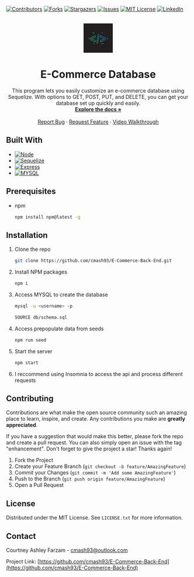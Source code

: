 <!-- Improved compatibility of back to top link: See: https://github.com/othneildrew/Best-README-Template/pull/73 -->

<a name="readme-top"></a>

<!--
*** Thanks for checking out the Best-README-Template. If you have a suggestion
*** that would make this better, please fork the repo and create a pull request
*** or simply open an issue with the tag "enhancement".
*** Don't forget to give the project a star!
*** Thanks again! Now go create something AMAZING! :D
-->

<!-- PROJECT SHIELDS -->
<!--
*** I'm using markdown "reference style" links for readability.
*** Reference links are enclosed in brackets [ ] instead of parentheses ( ).
*** See the bottom of this document for the declaration of the reference variables
*** for contributors-url, forks-url, etc. This is an optional, concise syntax you may use.
*** https://www.markdownguide.org/basic-syntax/#reference-style-links
-->

[![Contributors][contributors-shield]][contributors-url]
[![Forks][forks-shield]][forks-url]
[![Stargazers][stars-shield]][stars-url]
[![Issues][issues-shield]][issues-url]
[![MIT License][license-shield]][license-url]
[![LinkedIn][linkedin-shield]][linkedin-url]

<!-- PROJECT LOGO -->
<br />
<div align="center">
  <a href="https://github.com/cmash93/E-Commerce-Back-End">
    <img src="images/logo.png" alt="Logo" width="80" height="80">
  </a>

<h1 align="center">E-Commerce Database</h1>

  <p align="center">
    This program lets you easily customize an e-commerce database using Sequelize. With options to GET, POST, PUT, and DELETE, you can get your database set up quickly and easily. 
    <br />
    <a href="https://github.com/cmash93/E-Commerce-Back-End"><strong>Explore the docs »</strong></a>
    <br />
    <br />
    <a href="https://github.com/cmash93/E-Commerce-Back-End/issues">Report Bug</a>
    ·
    <a href="https://github.com/cmash93/E-Commerce-Back-End/issues">Request Feature</a>
        ·
    <a href="https://drive.google.com/file/d/164IbRzLq1_eqfOmDcxXObJsHEbbTKrdK/view" target="blank">Video Walkthrough</a>
  </p>
</div>

<!-- TABLE OF CONTENTS -->

<!-- ABOUT THE PROJECT -->

## Built With

- [![Node][node.js]][node-url]
- [![Sequelize][sequelize]][sequelize-url]
- [![Express][express]][express-url]
- [![MYSQL][mysql]][mysql-url]

<!-- GETTING STARTED -->

## Prerequisites

- npm
  ```sh
  npm install npm@latest -g
  ```

## Installation

1. Clone the repo
   ```sh
   git clone https://github.com/cmash93/E-Commerce-Back-End.git
   ```
2. Install NPM packages
   ```sh
   npm i
   ```
3. Access MYSQL to create the database
   ```sh
   mysql -u <username> -p
   ```
   ```sh
   SOURCE db/schema.sql
   ```
4. Access prepopulate data from seeds
   ```sh
   npm run seed
   ```
5. Start the server
   ```sh
   npm start
   ```
6. I reccommend using Insomnia to access the api and process different requests

<!-- USAGE EXAMPLES -->

<!-- CONTRIBUTING -->

## Contributing

Contributions are what make the open source community such an amazing place to learn, inspire, and create. Any contributions you make are **greatly appreciated**.

If you have a suggestion that would make this better, please fork the repo and create a pull request. You can also simply open an issue with the tag "enhancement".
Don't forget to give the project a star! Thanks again!

1. Fork the Project
2. Create your Feature Branch (`git checkout -b feature/AmazingFeature`)
3. Commit your Changes (`git commit -m 'Add some AmazingFeature'`)
4. Push to the Branch (`git push origin feature/AmazingFeature`)
5. Open a Pull Request

<!-- LICENSE -->

## License

Distributed under the MIT License. See `LICENSE.txt` for more information.

<!-- CONTACT -->

## Contact

Courtney Ashley Farzam - cmash93@outlook.com

Project Link: [https://github.com/cmash93/E-Commerce-Back-End](https://github.com/cmash93/E-Commerce-Back-End)

<!-- ACKNOWLEDGMENTS -->

<!-- MARKDOWN LINKS & IMAGES -->
<!-- https://www.markdownguide.org/basic-syntax/#reference-style-links -->

[contributors-shield]: https://img.shields.io/github/contributors/cmash93/E-Commerce-Back-End.svg?style=for-the-badge
[contributors-url]: https://github.com/cmash93/E-Commerce-Back-End/graphs/contributors
[forks-shield]: https://img.shields.io/github/forks/cmash93/E-Commerce-Back-End.svg?style=for-the-badge
[forks-url]: https://github.com/cmash93/E-Commerce-Back-End/network/members
[stars-shield]: https://img.shields.io/github/stars/cmash93/E-Commerce-Back-End.svg?style=for-the-badge
[stars-url]: https://github.com/cmash93/E-Commerce-Back-End/stargazers
[issues-shield]: https://img.shields.io/github/issues/cmash93/E-Commerce-Back-End.svg?style=for-the-badge
[issues-url]: https://github.com/cmash93/E-Commerce-Back-End/issues
[license-shield]: https://img.shields.io/github/license/cmash93/E-Commerce-Back-End.svg?style=for-the-badge
[license-url]: https://github.com/cmash93/E-Commerce-Back-End/blob/main/LICENSE.txt
[linkedin-shield]: https://img.shields.io/badge/-LinkedIn-black.svg?style=for-the-badge&logo=linkedin&colorB=555
[linkedin-url]: https://linkedin.com/in/courtneyashleyfarzam
[product-screenshot]: images/screenshot.png
[node.js]: https://img.shields.io/badge/node.js-000000?style=for-the-badge&logo=nodedotjs&logoColor=white
[node-url]: https://nodejs.org/en/
[react.js]: https://img.shields.io/badge/React-20232A?style=for-the-badge&logo=react&logoColor=61DAFB
[react-url]: https://reactjs.org/
[vue.js]: https://img.shields.io/badge/Vue.js-35495E?style=for-the-badge&logo=vuedotjs&logoColor=4FC08D
[vue-url]: https://vuejs.org/
[angular.io]: https://img.shields.io/badge/Angular-DD0031?style=for-the-badge&logo=angular&logoColor=white
[angular-url]: https://angular.io/
[svelte.dev]: https://img.shields.io/badge/Svelte-4A4A55?style=for-the-badge&logo=svelte&logoColor=FF3E00
[svelte-url]: https://svelte.dev/
[laravel.com]: https://img.shields.io/badge/Laravel-FF2D20?style=for-the-badge&logo=laravel&logoColor=white
[laravel-url]: https://laravel.com
[bootstrap.com]: https://img.shields.io/badge/Bootstrap-563D7C?style=for-the-badge&logo=bootstrap&logoColor=white
[bootstrap-url]: https://getbootstrap.com
[jquery.com]: https://img.shields.io/badge/jQuery-0769AD?style=for-the-badge&logo=jquery&logoColor=white
[jquery-url]: https://jquery.com
[sequelize]: https://img.shields.io/badge/sequelize-0769AD?style=for-the-badge&logo=sequelize&logoColor=white
[sequelize-url]: https://sequelize.org/
[express]: https://img.shields.io/badge/express-563D7C?style=for-the-badge&logo=express&logoColor=white
[express-url]: https://expressjs.com/
[mysql]: https://img.shields.io/badge/mysql-DD0031?style=for-the-badge&logo=mysql&logoColor=white
[mysql-url]: https://www.mysql.com/
